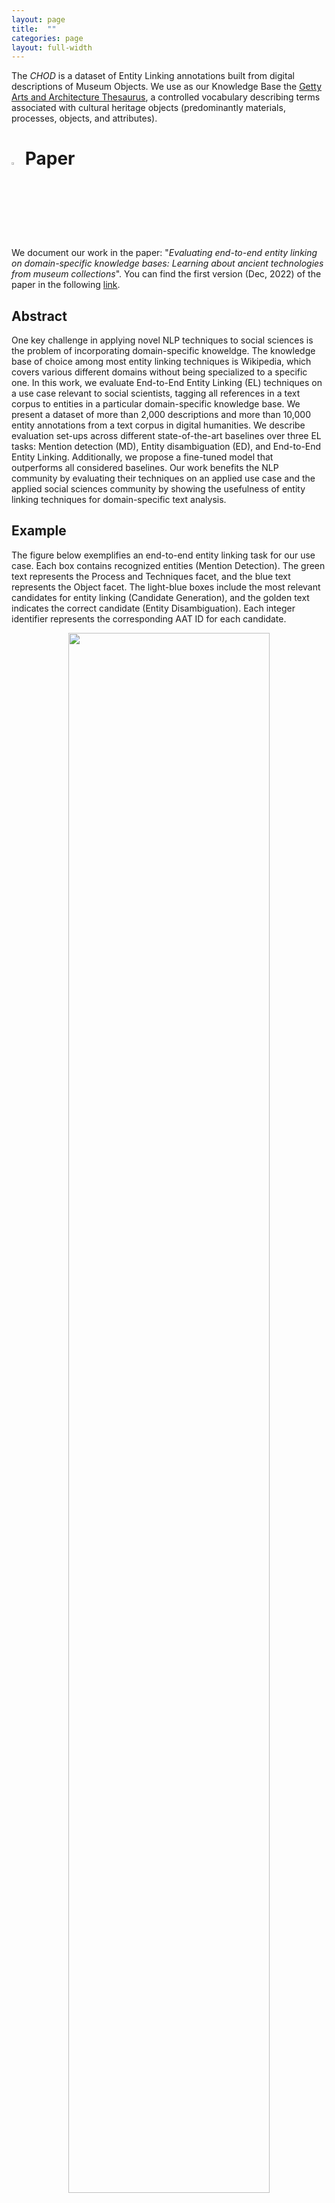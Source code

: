 ```yaml
---
layout: page
title:  ""
categories: page
layout: full-width
---
```


The *CHOD* is a dataset of Entity Linking annotations built from digital descriptions of Museum Objects. We use as our Knowledge Base the [Getty Arts and Architecture Thesaurus](https://www.getty.edu/research/tools/vocabularies/aat/about.html), a controlled vocabulary describing terms associated with cultural heritage objects (predominantly materials, processes, objects, and attributes).

# <img src="./assets/img/icon_doc.png"  width="3%"> Paper

We document our work in the paper: "*Evaluating end-to-end entity linking on domain-specific knowledge bases: Learning about ancient technologies from museum collections*". You can find the first version (Dec, 2022) of the paper in the following [link](https://drive.google.com/file/d/1s7ZAnphobSodeYXxGghEuWGyKTRGZGBj/view). 


## Abstract

One key challenge in applying novel NLP techniques  to social sciences is the problem of incorporating domain-specific knoweldge.  The knowledge base of choice among most entity linking techniques is Wikipedia, which covers various different domains without being specialized to a specific one. In this work, we evaluate End-to-End Entity Linking (EL) techniques on a use case relevant to social scientists, tagging all references in a text corpus to entities in a particular domain-specific knowledge base. We present a dataset of more than 2,000 descriptions and more than 10,000 entity annotations from a text corpus in digital humanities. We describe evaluation set-ups across different state-of-the-art baselines over three EL tasks: Mention detection (MD), Entity disambiguation (ED), and End-to-End Entity Linking. Additionally, we propose a fine-tuned model that outperforms all considered baselines. Our work benefits the NLP community by evaluating their techniques on an applied use case and the applied social sciences community by showing the usefulness of entity linking techniques for domain-specific text analysis.


## Example

The figure below exemplifies an end-to-end entity linking task for our use case. Each box contains recognized entities (Mention Detection). The green text represents the Process and Techniques facet, and the blue text represents the Object facet. The light-blue boxes include the most relevant candidates for entity linking (Candidate Generation), and the golden text indicates the correct candidate (Entity Disambiguation). Each integer identifier represents the corresponding AAT ID for each candidate.

<div style="text-align: center;">
    <img src="./assets/img/example_end2end_longer.png" width="80%"> 
</div>


# <img src="./assets/img/icon_zip.png"  width="3%"> Dataset

To download manually the dataset, please use the following [link](https://drive.google.com/file/d/16-1lB_8Sbq30lAHIOVMYOBLeGGs2O5O8/view?usp=sharing). 

# <img src="./assets/img/icon_coding.png"  width="3%">  Code Base


Our [GitHub repository](https://github.com/C1587S/CHOD-Dataset) includes the relevant code to explore the dataset and make predictions with our fine-tuned version of the [ELQ model](https://github.com/facebookresearch/BLINK/tree/main/elq) for this usecase. 

## <img src="./assets/img/icon_nns.png"  width="3%"> Prediction example

**Basic Example**

Details of this prediction example below are provided in the following [link](https://github.com/C1587S/CHOD-Dataset/blob/master/tutorial_preds.ipynb)

**Prediction**

The ELQ model can make predictions of text descriptions of the following type:

1. "Figure (woman) wearing Rainbow Dance costume. Made of red, black, blue, gold painted earthenware."
2. "Figure (Gaṇesa). Folk deity,seated feet crossed holding 2 lotuses. Made of bronze."


**Output format**

One example of the ELQ- output is as follows:

|**text**                                                                                            | **chunk_text**  | **chunk_start** | **chunk_end** | **aat**       |
|---------------------|-----------------------------------------------------------------------------------------------------|---------------|---------------|-------------|-------------|
| figure (woman) wearing rainbow dance costume. made of red, black, blue, gold painted earthenware. | figure      | 0           | 6         | 300404114 |
| figure (woman) wearing rainbow dance costume. made of red, black, blue, gold painted earthenware. | costume     | 37          | 44        | 300178802 |
| figure (woman) wearing rainbow dance costume. made of red, black, blue, gold painted earthenware. | painted     | 77          | 84        | 300161986 |
| figure (woman) wearing rainbow dance costume. made of red, black, blue, gold painted earthenware. | earthenware | 85          | 96        | 300140803 |
| figure (ganesa). folk deity,seated feet crossed holding 2 lotuses. made of bronze.                | figure      | 0           | 6         | 300189808 |
| figure (ganesa). folk deity,seated feet crossed holding 2 lotuses. made of bronze.                | feet        | 35          | 39        | 300310200 |
| figure (ganesa). folk deity,seated feet crossed holding 2 lotuses. made of bronze.                | bronze      | 75          | 81        | 300010957 |


The "aat" column corresponds to the identity identifier in the [Getty Arts and Architecture Thesaurus catalog](https://www.getty.edu/research/tools/vocabularies/aat/?find=300140803&logic=AND&note=&english=N&prev_page=1). For example, the "300140803" AAT corresponds to the term "earthenware," whose description is: "Pottery with a porous body, fired below 1200 degrees Centigrade. It is not vitrified, and must be glazed to render it nonporous."

# <img src="./assets/img/icon_copyright.png"  width="3%">  Licence

As this dataset is composed of annotations from several museum collections, its license is composed of different license terms. The "museum" column allows us to identify to which museum the data descriptions belong, and the license that governs them is listed below. 

**The annotations of the following museums have a [CC0 license](https://creativecommons.org/publicdomain/zero/1.0/)**:

- AIC ([The Art Institute of Chicago](https://www.artic.edu/))
- CMA ([Columbia museum of art](Columbia Museum of Arthttps://www.columbiamuseum.org))
- MET ([The Metropolitan Museum of Art](https://www.metmuseum.org/)
- WCMA ([Williams College Museum of Art](https://artmuseum.williams.edu))

**The annotations of the museums listed below are licensed under a [CC 3.0 license](https://creativecommons.org/licenses/by/3.0/)**:

- SMITH ([Smith College Museum of Art](https://scma.smith.edu))

**Annotations pertaining to the museums listed below are licensed under a [CC BY-NC-SA 4.0 license](https://creativecommons.org/licenses/by-nc-sa/4.0/)**:
- BM ([British Museum](https://www.britishmuseum.org))
- PAHMA ([Phoebe A. Hearst Museum of Anthropology](https://hearstmuseum.berkeley.edu/))

The annotations of the museums listed below are licensed under a [CC BY-NC-SA 3.0 license](https://creativecommons.org/licenses/by/3.0/):
- PENN ([Penn Museum](https://www.penn.museum))

**The annotations belonging to the museums listed below are licensed under a [CC 0.1.0 licence](https://creativecommons.org/licenses/by/1.0/)**:
- YALE ([Peabody museum of natural history](https://peabody.yale.edu/))



**The use of the ELQ-fine-tuned model is licensed under an MIT license**

